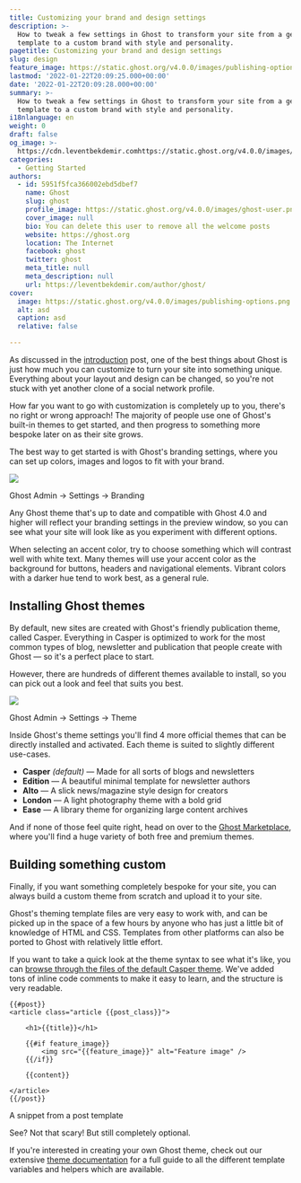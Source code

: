 ```yaml
---
title: Customizing your brand and design settings
description: >-
  How to tweak a few settings in Ghost to transform your site from a generic
  template to a custom brand with style and personality.
pagetitle: Customizing your brand and design settings
slug: design
feature_image: https://static.ghost.org/v4.0.0/images/publishing-options.png
lastmod: '2022-01-22T20:09:25.000+00:00'
date: '2022-01-22T20:09:28.000+00:00'
summary: >-
  How to tweak a few settings in Ghost to transform your site from a generic
  template to a custom brand with style and personality.
i18nlanguage: en
weight: 0
draft: false
og_image: >-
  https://cdn.leventbekdemir.comhttps://static.ghost.org/v4.0.0/images/publishing-options.png
categories:
  - Getting Started
authors:
  - id: 5951f5fca366002ebd5dbef7
    name: Ghost
    slug: ghost
    profile_image: https://static.ghost.org/v4.0.0/images/ghost-user.png
    cover_image: null
    bio: You can delete this user to remove all the welcome posts
    website: https://ghost.org
    location: The Internet
    facebook: ghost
    twitter: ghost
    meta_title: null
    meta_description: null
    url: https://leventbekdemir.com/author/ghost/
cover:
  image: https://static.ghost.org/v4.0.0/images/publishing-options.png
  alt: asd
  caption: asd
  relative: false

---
```

As discussed in the [introduction](https://leventbekdemir.com/design/__GHOST_URL__/welcome/) post, one of the best things about Ghost is just how much you can customize to turn your site into something unique. Everything about your layout and design can be changed, so you're not stuck with yet another clone of a social network profile.

How far you want to go with customization is completely up to you, there's no right or wrong approach! The majority of people use one of Ghost's built-in themes to get started, and then progress to something more bespoke later on as their site grows.

The best way to get started is with Ghost's branding settings, where you can set up colors, images and logos to fit with your brand.

![](https://static.ghost.org/v4.0.0/images/brandsettings.png)

Ghost Admin → Settings → Branding

Any Ghost theme that's up to date and compatible with Ghost 4.0 and higher will reflect your branding settings in the preview window, so you can see what your site will look like as you experiment with different options.

When selecting an accent color, try to choose something which will contrast well with white text. Many themes will use your accent color as the background for buttons, headers and navigational elements. Vibrant colors with a darker hue tend to work best, as a general rule.

Installing Ghost themes
-----------------------

By default, new sites are created with Ghost's friendly publication theme, called Casper. Everything in Casper is optimized to work for the most common types of blog, newsletter and publication that people create with Ghost — so it's a perfect place to start.

However, there are hundreds of different themes available to install, so you can pick out a look and feel that suits you best.

![](https://static.ghost.org/v4.0.0/images/themesettings.png)

Ghost Admin → Settings → Theme

Inside Ghost's theme settings you'll find 4 more official themes that can be directly installed and activated. Each theme is suited to slightly different use-cases.

*   **Casper** _(default)_ — Made for all sorts of blogs and newsletters
*   **Edition** — A beautiful minimal template for newsletter authors
*   **Alto** — A slick news/magazine style design for creators
*   **London** — A light photography theme with a bold grid
*   **Ease** — A library theme for organizing large content archives

And if none of those feel quite right, head on over to the [Ghost Marketplace](https://ghost.org/themes/), where you'll find a huge variety of both free and premium themes.

Building something custom
-------------------------

Finally, if you want something completely bespoke for your site, you can always build a custom theme from scratch and upload it to your site.

Ghost's theming template files are very easy to work with, and can be picked up in the space of a few hours by anyone who has just a little bit of knowledge of HTML and CSS. Templates from other platforms can also be ported to Ghost with relatively little effort.

If you want to take a quick look at the theme syntax to see what it's like, you can [browse through the files of the default Casper theme](https://github.com/tryghost/casper/). We've added tons of inline code comments to make it easy to learn, and the structure is very readable.

    {{#post}}
    <article class="article {{post_class}}">
    
        <h1>{{title}}</h1>
        
        {{#if feature_image}}
        	<img src="{{feature_image}}" alt="Feature image" />
        {{/if}}
        
        {{content}}
    
    </article>
    {{/post}}

A snippet from a post template

See? Not that scary! But still completely optional.

If you're interested in creating your own Ghost theme, check out our extensive [theme documentation](https://ghost.org/docs/themes/) for a full guide to all the different template variables and helpers which are available.
